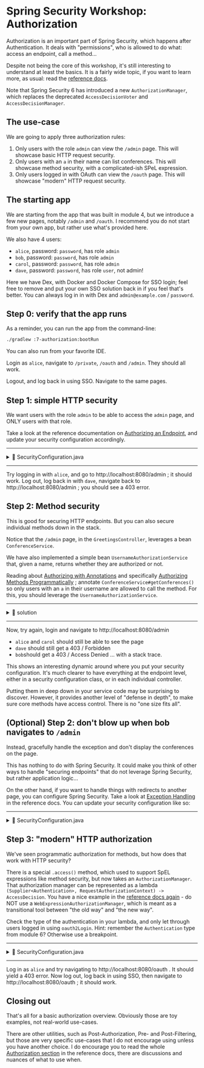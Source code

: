 # Spring Security Workshop: Authorization

Authorization is an important part of Spring Security, which happens after Authentication. It deals
with "permissions", who is allowed to do what: access an endpoint, call a method...

Despite not being the core of this workshop, it's still interesting to understand at least the
basics. It is a fairly wide topic, if you want to learn more, as usual: read the
[reference docs](https://docs.spring.io/spring-security/reference/servlet/authorization/index.html).

Note that Spring Security 6 has introduced a new `AuthorizationManager`, which replaces the
deprecated `AccessDecisionVoter` and `AccessDecisionManager`.

## The use-case

We are going to apply three authorization rules:

1. Only users with the role `admin` can view the `/admin` page. This will showcase basic HTTP
   request security.
2. Only users with an `a` in their name can list conferences. This will showcase method security,
   with a complicated-ish SPeL expression.
3. Only users logged in with OAuth can view the `/oauth` page. This will showcase "modern" HTTP
   request security.

## The starting app

We are starting from the app that was built in module 4, but we introduce a few new pages, notably
`/admin` and `/oauth`. I recommend you do not start from your own app, but rather use what's
provided here.

We also have 4 users:

- `alice`, password: `password`, has role `admin`
- `bob`, password: `password`, has role `admin`
- `carol`, password: `password`, has role `admin`
- `dave`, password: `password`, has role `user`, not admin!

Here we have Dex, with Docker and Docker Compose for SSO login; feel free to remove and put your own
SSO solution back in if you feel that's better. You can always log in in with Dex and
`admin@example.com` / `password`.

## Step 0: verify that the app runs

As a reminder, you can run the app from the command-line:

```bash
./gradlew :7-authorization:bootRun
```

You can also run from your favorite IDE.

Login as `alice`, navigate to `/private`, `/oauth` and `/admin`. They should all work.

Logout, and log back in using SSO. Navigate to the same pages.

## Step 1: simple HTTP security

We want users with the role `admin` to be able to access the `admin` page, and ONLY users with that role.

Take a look at the reference documentation on
[Authorizing an Endpoint](https://docs.spring.io/spring-security/reference/servlet/authorization/authorize-http-requests.html#authorizing-endpoints),
and update your security configuration accordingly.

---

<details>

<summary>📖 SecurityConfiguration.java</summary>

```java
public class SecurityConfiguration {

    // ...

    @Bean
    public SecurityFilterChain securityFilterChain(HttpSecurity http) throws Exception {
        return http
                .authorizeHttpRequests(authorize -> {
                    // ...
                    authorize.requestMatchers("/admin").hasRole("admin");
                    authorize.anyRequest().authenticated();
                })
                // ...
                .build();
    }

    // ...
}
```

</details>

---

Try logging in with `alice`, and go to http://localhost:8080/admin ; it should work. Log out, log
back in with `dave`, navigate back to http://localhost:8080/admin ; you should see a 403 error.

## Step 2: Method security

This is good for securing HTTP endpoints. But you can also secure individual methods down in the
stack.

Notice that the `/admin` page, in the `GreetingsController`, leverages a bean `ConferenceService`.

We have also implemented a simple bean `UsernameAuthorizationService` that, given a name, returns
whether they are authorized or not.

Reading about
[Authorizing with Annotations](https://docs.spring.io/spring-security/reference/servlet/authorization/method-security.html#authorizing-with-annotations)
and specifically
[Authorizing Methods Programmatically](https://docs.spring.io/spring-security/reference/servlet/authorization/method-security.html#use-programmatic-authorization)
; annotate `ConferenceService#getConferences()` so only users with an `a` in their username are
allowed to call the method. For this, you should leverage the `UsernameAuthorizationService`.

---

<details>

<summary>📖 solution</summary>

ConferenceService.java:

```java

@Component
public class ConferenceService {

    @PreAuthorize("@usernameAuthorizationService.isAuthorized(authentication.name)")
    public Collection<String> getConferences() {
        // ...
    }

}
```

SecurityConfiguration.java:

```java

@Configuration
@EnableWebSecurity
@EnableMethodSecurity // <-- don't forget to enable method security
public class SecurityConfiguration {

    // ...

}
```

</details>

---

Now, try again, login and navigate to http://localhost:8080/admin

- `alice` and `carol` should still be able to see the page
- `dave` should still get a 403 / Forbidden
- `bob`should get a 403 / Access Denied ... with a stack trace.

This shows an interesting dynamic around where you put your security configuration. It's much
clearer to have everything at the endpoint level, either in a security configuration class, or in
each individual controller.

Putting them in deep down in your service code may be surprising to discover. However, it provides
another level of "defense in depth", to make sure core methods have access control. There is no "one
size fits all".

## (Optional) Step 2: don't blow up when bob navigates to `/admin`

Instead, gracefully handle the exception and don't display the conferences on the page.

This has nothing to do with Spring Security. It could make you think of other ways to handle
"securing endpoints" that do not leverage Spring Security, but rather application logic...

On the other hand, if you want to handle things with redirects to another page, you can configure Spring Security.
Take a look
at [Exception Handling](https://docs.spring.io/spring-security/reference/servlet/architecture.html#servlet-exceptiontranslationfilter) 
in the reference docs. You can update your security configuration like so:

---

<details>

<summary>📖 SecurityConfiguration.java</summary>

```java
public class SecurityConfiguration {

    // ...

   @Bean
   public SecurityFilterChain securityFilterChain(HttpSecurity http) throws Exception {
      return http
              // ...
              .exceptionHandling(exceptions -> {
                 exceptions.accessDeniedHandler((request, response, accessDeniedException) -> {
                    response.sendRedirect("/private");
                 });
              })
              .build();
   }

    // ...
}
```

</details>

## Step 3: "modern" HTTP authorization

We've seen programmatic authorization for methods, but how does that work with HTTP security?

There is a special `.access()` method, which used to support SpEL expressions like method security,
but now takes an `AuthorizationManager`. That authorization manager can be represented as a lambda
`(Supplier<Authentication>, RequestAuthorizationContext) -> AccessDecision`. You have a nice example
in the
[reference docs again](https://docs.spring.io/spring-security/reference/servlet/authorization/authorize-http-requests.html#_migrating_expressions) -
do NOT use a `WebExpressionAuthorizationManager`, which is meant as a transitional tool between "the
old way" and "the new way".

Check the type of the authentication in your lambda, and only let through users logged in using
`oauth2Login`. Hint: remember the `Authentication` type from module 6? Otherwise use a breakpoint.

---

<details>

<summary>📖 SecurityConfiguration.java</summary>

```java
public class SecurityConfiguration {

    // ...

    @Bean
    public SecurityFilterChain securityFilterChain(HttpSecurity http) throws Exception {
        return http
                .authorizeHttpRequests(authorize -> {
                    // ...
                    authorize.requestMatchers("/oauth").access(
                            (authSupplier, context) -> {
                                Authentication authentication = authSupplier.get();
                                return new AuthorizationDecision(
                                        authentication instanceof OAuth2LoginAuthenticationToken);
                            });
                    authorize.anyRequest().authenticated();
                })
                // ...
                .build();
    }

    // ...
}
```

</details>

---

Log in as `alice` and try navigating to http://localhost:8080/oauth . It should yield a 403 error.
Now log out, log back in using SSO, then navigate to http://localhost:8080/oauth ; it should work.

## Closing out

That's all for a basic authorization overview. Obviously those are toy examples, not real-world
use-cases.

There are other utilities, such as Post-Authorization, Pre- and Post-Filtering, but those are very
specific use-cases that I do not encourage using unless you have another choice. I do encourage you
to read the whole
[Authorization section](https://docs.spring.io/spring-security/reference/servlet/authorization/index.html)
in the reference docs, there are discussions and nuances of what to use when.
